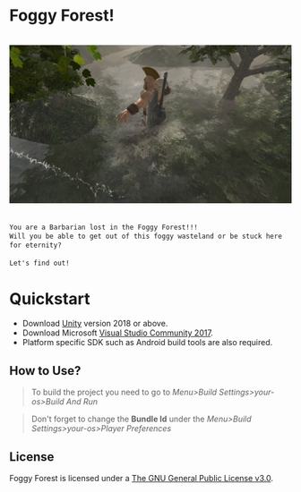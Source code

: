 # Foggy Forest!

<p align="center">
  <br>
  <img src="Barbarian.jpg" alt="logo of Unity">
  <br>
  <br>
</p>

    You are a Barbarian lost in the Foggy Forest!!! 
    Will you be able to get out of this foggy wasteland or be stuck here for eternity?
    
    Let's find out!

# Quickstart
- Download [Unity](https://unity3d.com/get-unity/download/archive) version 2018 or above.
- Download Microsoft [Visual Studio Community 2017](https://visualstudio.microsoft.com/).
- Platform specific SDK such as Android build tools are also required.

## How to Use?
> To build the project you need to go to *Menu>Build Settings>your-os>Build And Run*

> Don't forget to change the **Bundle Id** under the *Menu>Build Settings>your-os>Player Preferences*

## License
Foggy Forest is licensed under a [The GNU General Public License v3.0](https://www.gnu.org/licenses/gpl-3.0.en.html).

